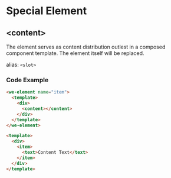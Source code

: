 # Special Element

## &lt;content&gt;

The element serves as content distribution outlest in a composed component
template. The element itself will be replaced.

alias: `<slot>`

### Code Example

```html
<we-element name="item">
  <template>
    <div>
      <content></content>
    </div>
  </template>
</we-element>

<template>
  <div>
    <item>
      <text>Content Text</text>
    </item>
  </div>
</template>
```

